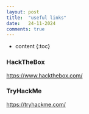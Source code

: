 ```yaml
---
layout: post
title:  "useful links"
date:   24-11-2024
comments: true
---
```


* content
{:toc}


### HackTheBox
https://www.hackthebox.com/

### TryHackMe
https://tryhackme.com/
